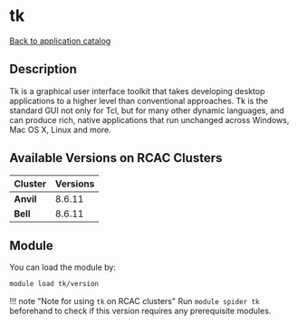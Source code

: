 # tk

[Back to application catalog](../app_catalog.md)

## Description
Tk is a graphical user interface toolkit that takes developing desktop applications to a higher level than conventional approaches. Tk is the standard GUI not only for Tcl, but for many other dynamic languages, and can produce rich, native applications that run unchanged across Windows, Mac OS X, Linux and more.

## Available Versions on RCAC Clusters
|Cluster|Versions|
|---|---|
|**Anvil**|8.6.11|
|**Bell**|8.6.11|

## Module
You can load the module by:

```bash
module load tk/version
```

!!! note "Note for using `tk` on RCAC clusters"
    Run `module spider tk` beforehand to check if this version requires any prerequisite modules.
